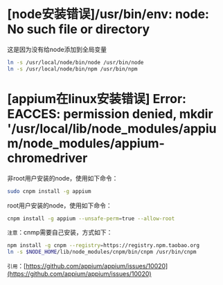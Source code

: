 
# [node安装错误]/usr/bin/env: node: No such file or directory
这是因为没有给node添加到全局变量
```bash
ln -s /usr/local/node/bin/node /usr/bin/node
ln -s /usr/local/node/bin/npm /usr/bin/npm
```

# [appium在linux安装错误] Error: EACCES: permission denied, mkdir '/usr/local/lib/node_modules/appium/node_modules/appium-chromedriver
非root用户安装的node，使用如下命令：
```bash
sudo cnpm install -g appium
```
root用户安装的node，使用如下命令：
```bash
cnpm install -g appium --unsafe-perm=true --allow-root
```
`注意`：cnmp需要自己安装，方式如下：
```bash
npm install -g cnpm --registry=https://registry.npm.taobao.org
ln -s $NODE_HOME/lib/node_modules/cnpm/bin/cnpm /usr/bin/cnpm
```
`引用`：[https://github.com/appium/appium/issues/10020](https://github.com/appium/appium/issues/10020)
